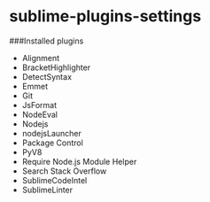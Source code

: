 sublime-plugins-settings
========================

###Installed plugins
  * Alignment
  * BracketHighlighter
  * DetectSyntax
  * Emmet
  * Git
  * JsFormat
  * NodeEval
  * Nodejs
  * nodejsLauncher
  * Package Control
  * PyV8
  * Require Node.js Module Helper
  * Search Stack Overflow
  * SublimeCodeIntel
  * SublimeLinter
